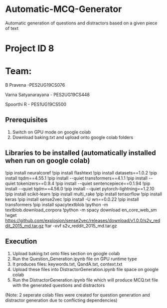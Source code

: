 # Automatic-MCQ-Generator
Automatic generation of questions and distractors based on a given piece of text

# Project ID 8

# Team:
B Pravena -PES2UG19CS076

Varna Satyanarayana - PES2UG19CS448

Spoorthi R - PES1UG19CS500

## Prerequisites
1. Switch on GPU mode on google colab
2. Download baking.txt and upload onto google colab folders

## Libraries to be installed (automatically installed when run on google colab)
!pip install neuralcoref
!pip install flashtext
!pip install datasets==1.0.2
!pip install tqdm==4.55.1
!pip install --quiet transformers==4.1.1
!pip install --quiet tokenizers==0.9.4 
!pip install --quiet sentencepiece==0.1.94
!pip install --quiet tqdm==4.56.0
!pip install --quiet pytorch-lightning==1.2.10
!pip install scikit-learn
!pip install multi_rake
!pip install tensorflow
!pip install keras
!pip install sense2vec
!pip install -U wn==0.0.22
!pip install transformers
!pip install spacytextblob
!python -m textblob.download_corpora
!python -m spacy download en_core_web_sm
!wget https://github.com/explosion/sense2vec/releases/download/v1.0.0/s2v_reddit_2015_md.tar.gz
!tar -xvf s2v_reddit_2015_md.tar.gz

## Execution
1. Upload baking.txt onto files section on google colab
2. Run the Question_Generation.ipynb file on GPU runtime type
3. It produces files: keywords.txt, QandA.txt, context.txt
4. Upload these files into DistractorGeneration.ipynb file space on google colab
5. Run the DistractorGeneration.ipynb file which will produce MCQ.txt file with the generated questions and distractors

(Note: 2 seperate colab files were created for question generation and distractor generation due to conflicting dependencies)





